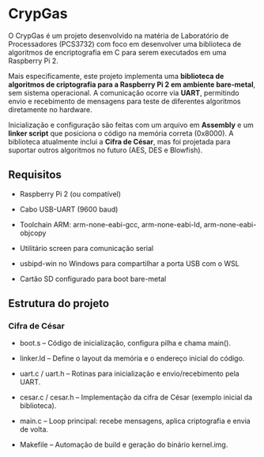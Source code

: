 # CrypGas
O CrypGas é um projeto desenvolvido na matéria de Laboratório de Processadores (PCS3732) com foco em desenvolver uma biblioteca de algoritmos de encriptografia em C para serem executados em uma Raspberry Pi 2.

Mais especificamente, este projeto implementa uma **biblioteca de algoritmos de criptografia para a Raspberry Pi 2 em ambiente bare‑metal**, sem sistema operacional. A comunicação ocorre via **UART**, permitindo envio e recebimento de mensagens para teste de diferentes algoritmos diretamente no hardware.

Inicialização e configuração são feitas com um arquivo em **Assembly** e um **linker script** que posiciona o código na memória correta (0x8000). A biblioteca atualmente inclui a **Cifra de César**, mas foi projetada para suportar outros algoritmos no futuro (AES, DES e Blowfish).

## Requisitos
- Raspberry Pi 2 (ou compatível)

- Cabo USB-UART (9600 baud)

- Toolchain ARM: arm-none-eabi-gcc, arm-none-eabi-ld, arm-none-eabi-objcopy

- Utilitário screen para comunicação serial
- usbipd-win no Windows para compartilhar a porta USB com o WSL

- Cartão SD configurado para boot bare-metal

## Estrutura do projeto
### Cifra de César
- boot.s – Código de inicialização, configura pilha e chama main().

- linker.ld – Define o layout da memória e o endereço inicial do código.

- uart.c / uart.h – Rotinas para inicialização e envio/recebimento pela UART.

- cesar.c / cesar.h – Implementação da cifra de César (exemplo inicial da biblioteca).

- main.c – Loop principal: recebe mensagens, aplica criptografia e envia de volta.

- Makefile – Automação de build e geração do binário kernel.img.